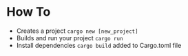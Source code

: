 # How To

- Creates a project  ```cargo new [new_project]```
- Builds and run your project ```cargo run```
- Install dependencies ```cargo build``` added to Cargo.toml file 

